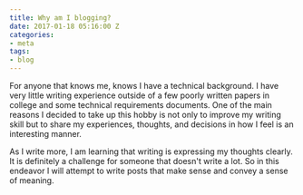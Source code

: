 ```yaml
---
title: Why am I blogging?
date: 2017-01-18 05:16:00 Z
categories:
- meta
tags:
- blog
---
```


For anyone that knows me, knows I have a technical background. I have very little writing experience outside of a few poorly written papers in college and some technical requirements documents. One of the main reasons I decided to take up this hobby is not only to improve my writing skill but to share my experiences, thoughts, and decisions in how I feel is an interesting manner.

As I write more, I am learning that writing is expressing my thoughts clearly. It is definitely a challenge for someone that doesn't write a lot. So in this endeavor I will attempt to write posts that make sense and convey a sense of meaning.